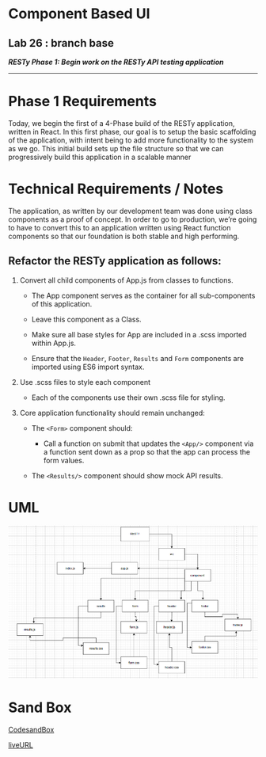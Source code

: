 # Component Based UI 

## Lab 26 : branch base


***RESTy Phase 1: Begin work on the RESTy API testing application***

-----------

# Phase 1 Requirements

Today, we begin the first of a 4-Phase build of the RESTy application, written in React. In this first phase, our goal is to setup the basic scaffolding of the application, with intent being to add more functionality to the system as we go. This initial build sets up the file structure so that we can progressively build this application in a scalable manner



# Technical Requirements / Notes
The application, as written by our development team was done using class components as a proof of concept. In order to go to production, we’re going to have to convert this to an application written using React function components so that our foundation is both stable and high performing.


## Refactor the RESTy application as follows:

1. Convert all child components of App.js from classes to functions.

   - The App component serves as the container for all sub-components of this application.

   - Leave this component as a Class.

   - Make sure all base styles for App are included in a .scss imported within App.js.

   - Ensure that the `Header`, `Footer`, `Results` and `Form` components are imported using ES6 import syntax.

2. Use .scss files to style each component

   - Each of the components use their own .scss file for styling.

3. Core application functionality should remain unchanged:
   - The `<Form>` component should:

     - Call a function on submit that updates the `<App/>` component via a function sent down as a prop so that the app can process the form values.

   - The `<Results/>` component should show mock API results.


# UML

![RESTY UML](./img/restyUML.PNG)


# Sand Box 

[CodesandBox](https://codesandbox.io/s/agitated-hodgkin-moykuw)

[liveURL](https://moykuw.csb.app/)
